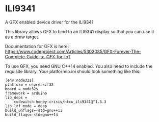 # ILI9341

A GFX enabled device driver for the ILI9341

This library allows GFX to bind to an ILI9341 display so that you can use it as a draw target.

Documentation for GFX is here: https://www.codeproject.com/Articles/5302085/GFX-Forever-The-Complete-Guide-to-GFX-for-IoT

To use GFX, you need GNU C++14 enabled. You also need to include the requisite library. Your platformio.ini should look something like this:

```
[env:node32s]
platform = espressif32
board = node32s
framework = arduino
lib_deps = 
	codewitch-honey-crisis/htcw_ili9341@^1.3.3
lib_ldf_mode = deep
build_unflags=-std=gnu++11
build_flags=-std=gnu++14
```